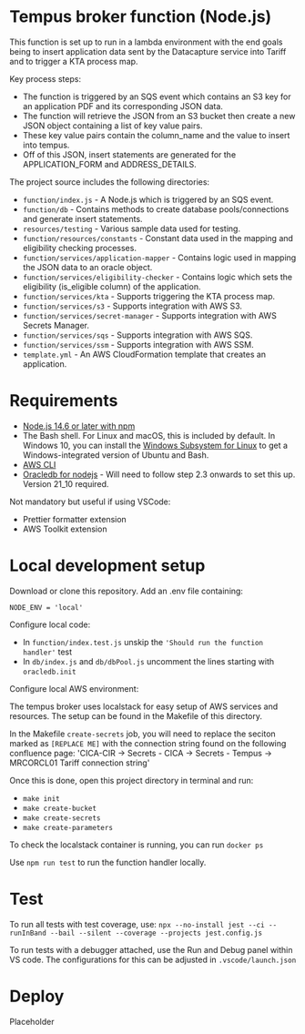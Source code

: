# Tempus broker function (Node.js)
This function is set up to run in a lambda environment with the end goals being to insert application data sent by the Datacapture service into Tariff and to trigger a KTA process map.

Key process steps:

- The function is triggered by an SQS event which contains an S3 key for an application PDF and its corresponding JSON data.
- The function will retrieve the JSON from an S3 bucket then create a new JSON object containing a list of key value pairs.
- These key value pairs contain the column_name and the value to insert into tempus.
- Off of this JSON, insert statements are generated for the APPLICATION_FORM and ADDRESS_DETAILS.

The project source includes the following directories:

- `function/index.js` - A Node.js which is triggered by an SQS event.
- `function/db` - Contains methods to create database pools/connections and generate insert statements.
- `resources/testing` - Various sample data used for testing.
- `function/resources/constants` - Constant data used in the mapping and eligibility checking processes.
- `function/services/application-mapper` - Contains logic used in mapping the JSON data to an oracle object.
- `function/services/eligibility-checker` - Contains logic which sets the eligibility (is_eligible column) of the application.
- `function/services/kta` - Supports triggering the KTA process map.
- `function/services/s3` - Supports integration with AWS S3.
- `function/services/secret-manager` - Supports integration with AWS Secrets Manager.
- `function/services/sqs` - Supports integration with AWS SQS.
- `function/services/ssm` - Supports integration with AWS SSM.
- `template.yml` - An AWS CloudFormation template that creates an application.


# Requirements
- [Node.js 14.6 or later with npm](https://nodejs.org/en/download/releases/)
- The Bash shell. For Linux and macOS, this is included by default. In Windows 10, you can install the [Windows Subsystem for Linux](https://docs.microsoft.com/en-us/windows/wsl/install-win10) to get a Windows-integrated version of Ubuntu and Bash.
- [AWS CLI](https://docs.aws.amazon.com/cli/latest/userguide/getting-started-install.html)
- [Oracledb for nodejs](https://node-oracledb.readthedocs.io/en/latest/) - Will need to follow step 2.3 onwards to set this up. Version 21_10 required.

Not mandatory but useful if using VSCode:
- Prettier formatter extension
- AWS Toolkit extension

# Local development setup

Download or clone this repository.
Add an .env file containing:

   `NODE_ENV = 'local'`

Configure local code:
- In `function/index.test.js` unskip the `'Should run the function handler'` test
- In `db/index.js` and `db/dbPool.js` uncomment the lines starting with `oracledb.init`

Configure local AWS environment:

The tempus broker uses localstack for easy setup of AWS services and resources. The setup can be found in the Makefile of this directory.

In the Makefile `create-secrets` job, you will need to replace the seciton marked as `[REPLACE ME]` with the connection string found on the
following confluence page:
'CICA-CIR -> Secrets - CICA -> Secrets - Tempus -> MRCORCL01 Tariff connection string'

Once this is done, open this project directory in terminal and run:
 - `make init`
 - `make create-bucket`
 - `make create-secrets`
 - `make create-parameters`

To check the localstack container is running, you can run `docker ps`

Use `npm run test` to run the function handler locally.

# Test

To run all tests with test coverage, use:
`npx --no-install jest --ci --runInBand --bail --silent --coverage --projects jest.config.js`

To run tests with a debugger attached, use the Run and Debug panel within VS code. The configurations for this can be adjusted in
`.vscode/launch.json`
# Deploy
 
Placeholder

